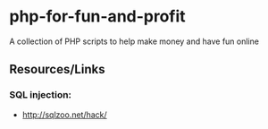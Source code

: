 php-for-fun-and-profit
======================

A collection of PHP scripts to help make money and have fun online






## Resources/Links
### SQL injection:
* http://sqlzoo.net/hack/